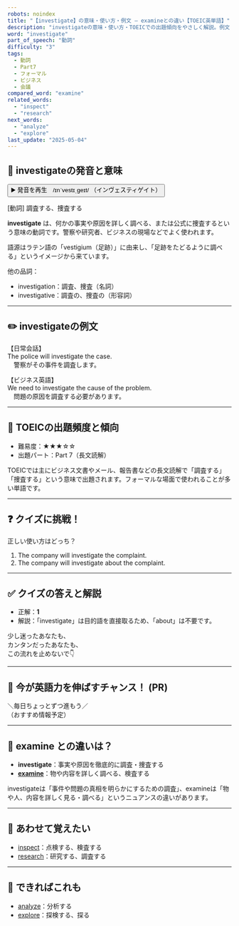 ```yaml
---
robots: noindex
title: "【investigate】の意味・使い方・例文 ― examineとの違い【TOEIC英単語】"
description: "investigateの意味・使い方・TOEICでの出題傾向をやさしく解説。例文・クイズ付きでexamineとの違いもわかりやすく学べます。"
word: "investigate"
part_of_speech: "動詞"
difficulty: "3"
tags:
  - 動詞
  - Part7
  - フォーマル
  - ビジネス
  - 会議
compared_word: "examine"
related_words:
  - "inspect"
  - "research"
next_words:
  - "analyze"
  - "explore"
last_update: "2025-05-04"
---
```


## 🔰 investigateの発音と意味

<button class="play-audio" onclick="playTTS('investigate')">
  <span class="play-audio-main">
    ▶️ 発音を再生　/ɪnˈvestɪˌɡeɪt/
  </span>
  <span class="play-audio-sub">
    （インヴェスティゲイト）
  </span>
</button>

[動詞] 調査する、捜査する

**investigate** は、何かの事実や原因を詳しく調べる、または公式に捜査するという意味の動詞です。警察や研究者、ビジネスの現場などでよく使われます。

語源はラテン語の「vestigium（足跡）」に由来し、「足跡をたどるように調べる」というイメージから来ています。

他の品詞：  
- investigation：調査、捜査（名詞）
- investigative：調査の、捜査の（形容詞）

---

## ✏️ investigateの例文

【日常会話】  
The police will investigate the case.  
　警察がその事件を調査します。

【ビジネス英語】  
We need to investigate the cause of the problem.  
　問題の原因を調査する必要があります。

---

## 🎯 TOEICの出題頻度と傾向

- 難易度：★★★☆☆
- 出題パート：Part 7（長文読解）

TOEICでは主にビジネス文書やメール、報告書などの長文読解で「調査する」「捜査する」という意味で出題されます。フォーマルな場面で使われることが多い単語です。

---

## ❓ クイズに挑戦！

正しい使い方はどっち？

1. The company will investigate the complaint.  
2. The company will investigate about the complaint.

---

## ✅ クイズの答えと解説

- 正解：**1**
- 解説：「investigate」は目的語を直接取るため、「about」は不要です。

少し迷ったあなたも、  
カンタンだったあなたも、  
この流れを止めないで👇️

---

## 🚀 今が英語力を伸ばすチャンス！ (PR)

<div class="info-center">
＼毎日ちょっとずつ進もう／<br>  
（おすすめ情報予定）
</div>

---

## 🤔  examine との違いは？

- **investigate**：事実や原因を徹底的に調査・捜査する
- **[examine](/word/examine/)**：物や内容を詳しく調べる、検査する

investigateは「事件や問題の真相を明らかにするための調査」、examineは「物や人、内容を詳しく見る・調べる」というニュアンスの違いがあります。

---

## 🧩 あわせて覚えたい

- [inspect](/word/inspect/)：点検する、検査する
- [research](/word/research/)：研究する、調査する

---

## 📖 できればこれも

- [analyze](/word/analyze/)：分析する
- [explore](/word/explore/)：探検する、探る

<!-- cvid: aid36_bid11 -->
